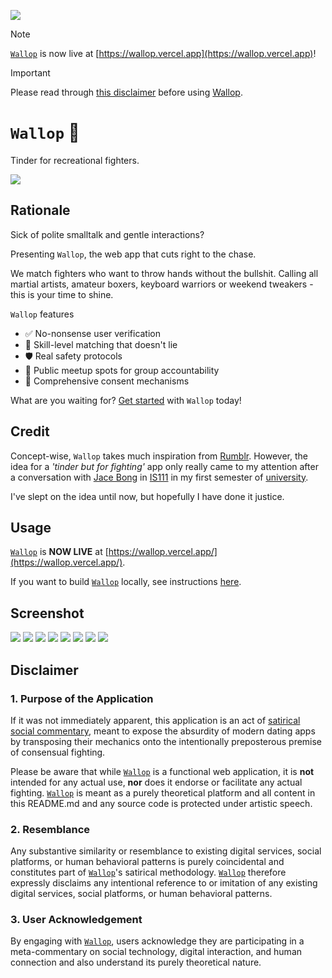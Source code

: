 [![](https://img.shields.io/badge/wallop_1.0.0-up-green)](https://github.com/gongahkia/imaya/releases/tag/1.0.0) 

> [!NOTE]  
> [`Wallop`](https://github.com/gongahkia/wallop) is now live at [https://wallop.vercel.app](https://wallop.vercel.app)!
  
> [!IMPORTANT]  
> Please read through [this disclaimer](#disclaimer) before using [Wallop](https://github.com/gongahkia/wallop).

# `Wallop` 🥊

Tinder for recreational fighters.

![](./asset/logo/careful.gif)

## Rationale

Sick of polite smalltalk and gentle interactions? 

Presenting `Wallop`, the web app that cuts right to the chase. 
  
We match fighters who want to throw hands without the bullshit. Calling all martial artists, amateur boxers, keyboard warriors or weekend tweakers - this is your time to shine.

`Wallop` features

* ✅ No-nonsense user verification
* 🥋 Skill-level matching that doesn't lie
* 🛡️ Real safety protocols
* 📍 Public meetup spots for group accountability
* 🤝 Comprehensive consent mechanisms

What are you waiting for? [Get started](#usage) with `Wallop` today!

## Credit

Concept-wise, `Wallop` takes much inspiration from [Rumblr](https://rumblr.webflow.io/). However, the idea for a *'tinder but for fighting'* app only really came to my attention after a conversation with [Jace Bong](https://www.linkedin.com/in/jace-bong-%F0%9F%91%BE-42b3841b1/?originalSubdomain=sg) in [IS111](https://www.reddit.com/r/SMU_Singapore/comments/14bouko/smu_is_tough_modules_and_is111/?rdt=39799) in my first semester of [university](https://www.smu.edu.sg/).

I've slept on the idea until now, but hopefully I have done it justice.

## Usage

[`Wallop`](https://github.com/gongahkia/wallop) is **NOW LIVE** at [https://wallop.vercel.app/](https://wallop.vercel.app/).

If you want to build [`Wallop`](https://github.com/gongahkia/wallop) locally, see instructions [here](./src/README.md).

## Screenshot

![](./asset/reference/screenshot-1.png)
![](./asset/reference/screenshot-4.png)
![](./asset/reference/screenshot-5.png)
![](./asset/reference/screenshot-6.png)
![](./asset/reference/screenshot-7.png)
![](./asset/reference/screenshot-8.png)
![](./asset/reference/screenshot-2.png)
![](./asset/reference/screenshot-3.png)

## Disclaimer

### 1. Purpose of the Application

If it was not immediately apparent, this application is an act of [satirical](https://dictionary.cambridge.org/dictionary/english/satirical) [social commentary](https://dictionary.cambridge.org/dictionary/english/social-commentary), meant to expose the absurdity of modern dating apps by transposing their mechanics onto the intentionally preposterous premise of consensual fighting.  
  
Please be aware that while [`Wallop`](https://github.com/gongahkia/wallop) is a functional web application, it is **not** intended for any actual use, **nor** does it endorse or facilitate any actual fighting. [`Wallop`](https://github.com/gongahkia/wallop) is meant as a purely theoretical platform and all content in this README.md and any source code is protected under artistic speech.

### 2. Resemblance

Any substantive similarity or resemblance to existing digital services, social platforms, or human behavioral patterns is purely coincidental and constitutes part of [`Wallop`](https://github.com/gongahkia/wallop)'s satirical methodology. [`Wallop`](https://github.com/gongahkia/wallop) therefore expressly disclaims any intentional reference to or imitation of any existing digital services, social platforms, or human behavioral patterns. 

### 3. User Acknowledgement

By engaging with [`Wallop`](https://github.com/gongahkia/wallop), users acknowledge they are participating in a meta-commentary on social technology, digital interaction, and human connection and also understand its purely theoretical nature.
